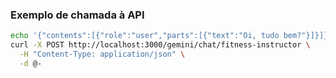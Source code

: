 ### Exemplo de chamada à API

```bash
echo '{"contents":[{"role":"user","parts":[{"text":"Oi, tudo bem?"}]}]}' | \
curl -X POST http://localhost:3000/gemini/chat/fitness-instructor \
  -H "Content-Type: application/json" \
  -d @-
```
